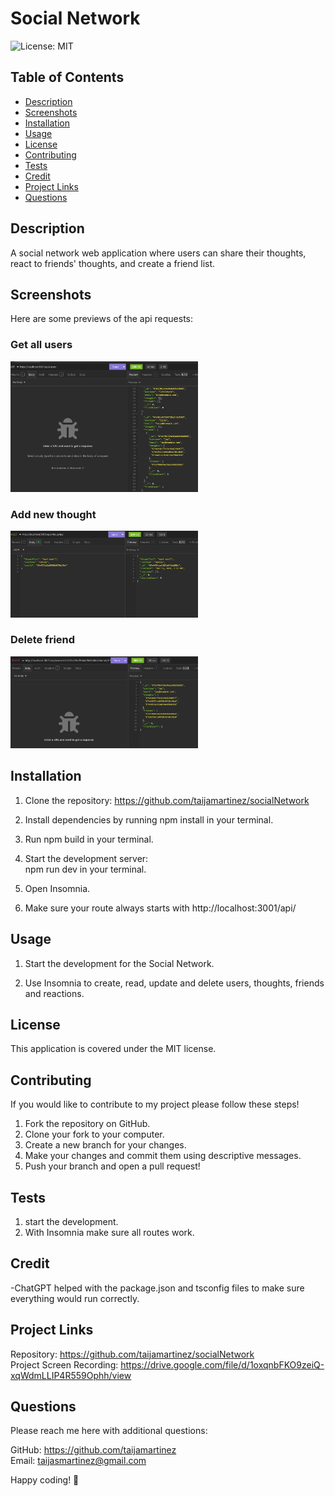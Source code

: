 # Social Network
![License: MIT](https://img.shields.io/badge/License-MIT-yellow.svg)

## Table of Contents
- [Description](#description)
- [Screenshots](#screenshots)
- [Installation](#installation)
- [Usage](#usage)
- [License](#license)
- [Contributing](#contributing)
- [Tests](#tests)
- [Credit](#credit)
- [Project Links](#project-links)
- [Questions](#questions)


## Description

A social network web application where users can share their thoughts, react to friends' thoughts, and create a friend list.


## Screenshots

Here are some previews of the api requests:

###  Get all users
<img src="assets/getallusers.jpg" width="300">

### Add new thought
<img src="assets/newthought.jpg" width="300">

### Delete friend
<img src="assets/deletefriend.jpg" width="300">




## Installation

1. Clone the repository: https://github.com/taijamartinez/socialNetwork

   
2. Install dependencies by running npm install in your terminal.

3. Run npm build in your terminal.

4. Start the development server:<br>
   npm run dev in your terminal.

5. Open Insomnia.

6. Make sure your route always starts with http://localhost:3001/api/


## Usage

1. Start the development for the Social Network.

2. Use Insomnia to create, read, update and delete users, thoughts, friends and reactions.


## License

This application is covered under the MIT license.


## Contributing

If you would like to contribute to my project please follow these steps!

1. Fork the repository on GitHub.
2. Clone your fork to your computer.
3. Create a new branch for your changes.
4. Make your changes and commit them using descriptive messages.
5. Push your branch and open a pull request!


## Tests

1. start the development.
2. With Insomnia make sure all routes work.


## Credit

-ChatGPT helped with the package.json and tsconfig files to make sure everything would run correctly.


## Project Links

Repository: https://github.com/taijamartinez/socialNetwork <br>
Project Screen Recording: https://drive.google.com/file/d/1oxqnbFKO9zeiQ-xqWdmLLIP4R559Ophh/view


## Questions

Please reach me here with additional questions:

GitHub: https://github.com/taijamartinez <br>
Email: taijasmartinez@gmail.com </p>



Happy coding! 🚀 
